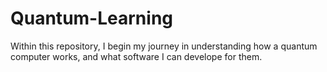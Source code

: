 # Quantum-Learning
Within this repository, I begin my journey in understanding how a quantum computer works, and what software I can develope for them. 

